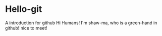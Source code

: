 # Hello-git
A introduction for github
Hi Humans!
I'm shaw-ma, who is a green-hand in github!
nice to meet!
